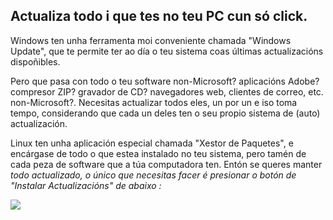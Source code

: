 <?php require("../../entete.php"); ?> <?php require("../../base.php"); ?>

<div id="corps">

<h2>Actualiza todo i que tes no teu PC cun só click.</h2>

<p>Windows ten unha ferramenta moi conveniente chamada "Windows Update", que te permite ter ao día o teu sistema coas últimas actualizacións dispoñibles.</p>

<p>Pero que pasa con todo o teu software non-Microsoft? aplicacións Adobe? compresor ZIP? gravador de CD? navegadores web, clientes de correo, etc. non-Microsoft?. Necesitas actualizar todos eles, un por un e iso toma tempo, considerando que cada un deles ten o seu propio sistema de (auto) actualización.</p>

<p>Linux ten unha aplicación especial chamada "Xestor de Paquetes", e encárgase de todo o que estea instalado no teu sistema, pero tamén de cada peza de software que a túa computadora ten. Entón se queres manter <i>todo actualizado, o único que necesitas facer é presionar o botón de "Instalar Actualizacións" de abaixo :</p>


<img src="Images/global_update.png" />

</div>
</body>
</html>
